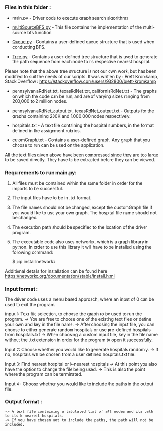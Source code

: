 ### Files in this folder : 

* [main.py](https://github.com/aneezJaheez/CZ2001-Algorithms-Projects/blob/main/Graph%20Traversal/Algorithm%20Code/main.py) - Driver code to execute graph search algorithms

* [multiSourceBFS.py](https://github.com/aneezJaheez/CZ2001-Algorithms-Projects/blob/main/Graph%20Traversal/Algorithm%20Code/multiSourceBFS.py) - This file contains the implementation of the multi-source bfs function

* [Queue.py](https://github.com/aneezJaheez/CZ2001-Algorithms-Projects/blob/main/Graph%20Traversal/Algorithm%20Code/Queue.py) - Contains a user-defined queue structure that is used when conducting BFS.

* [Tree.py](https://github.com/aneezJaheez/CZ2001-Algorithms-Projects/blob/main/Graph%20Traversal/Algorithm%20Code/Tree.py) - Contains a user-defined tree structure that is used to generate the path sequence from each node to its respective nearest hospital.

Please note that the above tree structure is not our own work, but has been modified to suit the needs of our scripts. It was written by : Brett Kromkamp, Stack Overflow : https://stackoverflow.com/users/932800/brett-kromkamp


* pennsylvaniaRdNet.txt, texasRdNet.txt, californiaRdNet.txt - The graphs on which the code can be run, and are of varying sizes ranging from 200,000 to 2 million nodes.

* pennsylvaniaRdNet_output.txt, texasRdNet_output.txt - Outputs for the graphs containing 200K and 1,000,000 nodes respectively. 

* hospitals.txt - A text file containing the hospital numbers, in the format defined in the assignment rubrics. 

* cutomGraph.txt - Contains a user-defined graph. Any graph that you choose to run can be used on the application.


All the text files given above have been compressed since they are too large to be saved directly. They have to be extracted before they can be viewed.



### Requirements to run main.py:

1. All files must be contained within the same folder in order for the imports to be successful.
2. The input files have to be in .txt format.
3. The file names should not be changed, except the customGraph file if you would like to use your own graph. The hospital file name should not be changed.
4. The execution path should be specified to the location of the driver program.
5. The executable code also uses networkx, which is a graph library in python. In order to use this library it will have to be installed using the following command:

	$ pip install networkx

Additional details for installation can be found here : https://networkx.org/documentation/stable/install.html


### Input format : 

The driver code uses a menu based approach, where an input of 0 can be used to exit the program.

Input 1: Text file selection, to choose the graph to be used to run the program.
	-> You are free to choose one of the existing text files or define your own and key in the file name.
	-> After choosing the input file, you can choose to either generate random hospitals or use pre-defined hospitals from hospitals.txt
	-> When choosing a custom input file, key in the file name without the .txt extension in order for the program to open it successfully.

Input 2: Choose whether you would like to generate hospitals randomly.
	-> If no, hospitals will be chosen from a user defined hospitals.txt file.

Input 3: Find nearest hospital or k-nearest hospitals
	-> At this point you also have the option to change the file being used.
	-> This is also the point where the program can be terminated.

Input 4 : Choose whether you would like to include the paths in the output file.

### Output format :
	-> A text file containing a tabulated list of all nodes and its path to its k nearest hospitals.
	-> If you have chosen not to include the paths, the path will not be included.











